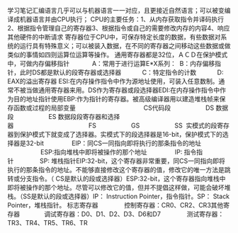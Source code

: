 学习笔记汇编语言几乎可以与机器语言一一对应，且更接近自然语言；可以被变编译成机器语言并由CPU执行； CPU的主要任务：1、从内存获取指令并译码执行2、根据指令管理自己的寄存器3、根据指令或自己的需要修改内存的内容4、响应其他硬件的中断请求 寄存器位于CPU中，可保存特定长度的数据，有些数据对系统的运行具有特殊意义；可以被装入数据，在不同的寄存器之间移动这些数据或做类似的事情如四则运算位运算等操作。 通用寄存器都是32位，ＡＣＤ在保护模式中，可做内存偏移指针             A：常用于进行运算E*X系列：  B：内存偏移指针，此时DS都是默认的段寄存器或选择器            C：特定指令的计数            D: EAX的溢出寄存器 ESI:在内存操作指令中作为源地址使用，可装入任意数制。通常不被当做通用寄存器来用。DS作为寄存器或段选择器EDI:在内存操作指令中作为目的地址指针使用EBP:作为指针的寄存器。被高级编译器用以建造堆栈帧来保存函数或过程的局部变量                                       CS代码段                    DS 数据段                    ES 数据段段寄存器和选择器                                           FS                    GS                    SS  实模式的段寄存器到保护模式下就变成了选择器。实模式下的段选择器是16-bit，保护模式下的选择器是32-bit                EIP：同CS一同指向即将执行的那条指令的地址                    ESP:指向堆栈中即将被操作的那个地址                IP: 指令指针               SP: 堆栈指针EIP:32-bit，这个寄存器非常重要，同CS一同指向即将执行的那条指令的地址。不能够直接修改这个寄存器的值，修改它的唯一方法是跳转或分支指令。（ CS是默认的段或选择器）ESP:32-bit，这个寄存器指向堆栈中即将被操作的那个地址。尽管可以修改它的值，但并不提倡这样做，可能会破坏堆栈。（SS是默认的段或选择器）IP： Instruction Pointer，指令指针。SP： Stack Pointer，堆栈指针。 标志寄存器               控制寄存器：CR0、CR2、CR3其他寄存器              调试寄存器：D0、D1、D2、D3、D6和D7               测试寄存器：TR3、TR4、TR5、TR6、TR 
